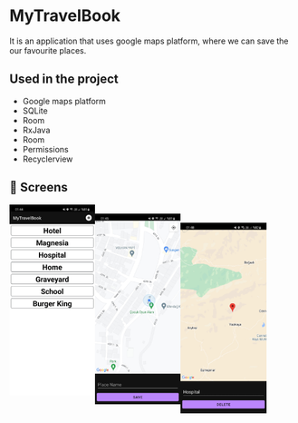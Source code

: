 # MyTravelBook

It is an application that uses google maps platform, where we can save the our favourite places.
   
   
## Used in the project
- Google maps platform
- SQLite
- Room
- RxJava
- Room
- Permissions
- Recyclerview


## 📸 Screens

 <pre>
  <img align="left" src="https://github.com/alidumanyp/MyTravelBook/blob/master/app/appss/main.jpg" width="30%">
  <img align="left" src="https://github.com/alidumanyp/MyTravelBook/blob/master/app/appss/save.jpg" width="30%">
  <img align="left" src="https://github.com/alidumanyp/MyTravelBook/blob/master/app/appss/delete.jpg" width="30%">
</pre>
